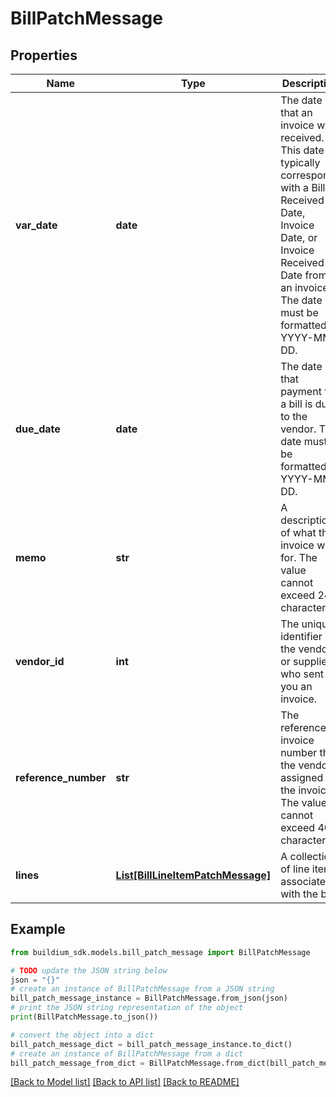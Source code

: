 # BillPatchMessage


## Properties

Name | Type | Description | Notes
------------ | ------------- | ------------- | -------------
**var_date** | **date** | The date that an invoice was received. This date typically corresponds with a Bill Received Date, Invoice Date, or Invoice Received Date from an invoice. The date must be formatted as YYYY-MM-DD. | [optional] 
**due_date** | **date** | The date that payment for a bill is due to the vendor. The date must be formatted as YYYY-MM-DD. | [optional] 
**memo** | **str** | A description of what the invoice was for. The value cannot exceed 245 characters. | [optional] 
**vendor_id** | **int** | The unique identifier of the vendor or supplier who sent you an invoice. | [optional] 
**reference_number** | **str** | The reference or invoice number that the vendor assigned to the invoice. The value cannot exceed 40 characters. | [optional] 
**lines** | [**List[BillLineItemPatchMessage]**](BillLineItemPatchMessage.md) | A collection of line items associated with the bill. | [optional] 

## Example

```python
from buildium_sdk.models.bill_patch_message import BillPatchMessage

# TODO update the JSON string below
json = "{}"
# create an instance of BillPatchMessage from a JSON string
bill_patch_message_instance = BillPatchMessage.from_json(json)
# print the JSON string representation of the object
print(BillPatchMessage.to_json())

# convert the object into a dict
bill_patch_message_dict = bill_patch_message_instance.to_dict()
# create an instance of BillPatchMessage from a dict
bill_patch_message_from_dict = BillPatchMessage.from_dict(bill_patch_message_dict)
```
[[Back to Model list]](../README.md#documentation-for-models) [[Back to API list]](../README.md#documentation-for-api-endpoints) [[Back to README]](../README.md)


